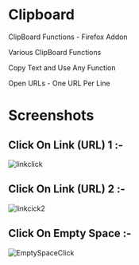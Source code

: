 # Clipboard

ClipBoard Functions - Firefox Addon

Various ClipBoard Functions

Copy Text and Use Any Function

Open URLs - One URL Per Line


# Screenshots

## Click On Link (URL) 1 :-

![linkclick](https://github.com/foxaddons/clipboard/assets/140171668/8e975632-ad26-42ee-b8ca-4e3cfda116a3)



## Click On Link (URL) 2 :-

![linkcick2](https://github.com/foxaddons/clipboard/assets/140171668/5c05af6e-d8c7-4c34-ac4b-7522ee8f0b2d)



## Click On Empty Space :-

![EmptySpaceClick](https://github.com/foxaddons/clipboard/assets/140171668/0269a2ca-bf2c-418b-910f-e04753754003)
